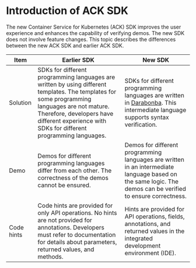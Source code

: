 # Introduction of ACK SDK

The new Container Service for Kubernetes \(ACK\) SDK improves the user experience and enhances the capability of verifying demos. The new SDK does not involve feature changes. This topic describes the differences between the new ACK SDK and earlier ACK SDK.

|Item|Earlier SDK|New SDK|
|----|-----------|-------|
|Solution|SDKs for different programming languages are written by using different templates. The templates for some programming languages are not mature. Therefore, developers have different experience with SDKs for different programming languages.|SDKs for different programming languages are written in [Darabonba](https://github.com/aliyun/darabonba/blob/master/README.md). This intermediate language supports syntax verification.|
|Demo|Demos for different programming languages differ from each other. The correctness of the demos cannot be ensured.|Demos for different programming languages are written in an intermediate language based on the same logic. The demos can be verified to ensure correctness.|
|Code hints|Code hints are provided for only API operations. No hints are not provided for annotations. Developers must refer to documentation for details about parameters, returned values, and methods.|Hints are provided for API operations, fields, annotations, and returned values in the integrated development environment \(IDE\).|

